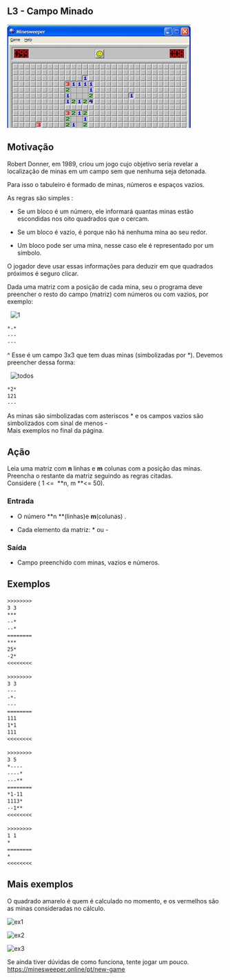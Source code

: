 ## L3 - Campo Minado


![]( __cover.jpg)

## Motivação

Robert Donner, em 1989, criou um jogo cujo objetivo seria revelar a localização de minas em um campo sem que nenhuma seja detonada.  

Para isso o tabuleiro é formado de minas, números e espaços vazios.

As regras são simples :

* Se um bloco é um número, ele informará quantas minas estão escondidas nos oito quadrados que o cercam.  

* Se um bloco é vazio, é porque não há nenhuma mina ao seu redor.
* Um bloco pode ser uma mina, nesse caso ele é representado por um símbolo.

O jogador deve usar essas informações para deduzir em que quadrados próximos é seguro clicar.  

Dada uma matriz com a posição de cada mina, seu o programa deve preencher o resto do campo (matriz) com números ou com vazios, por exemplo:

  ![1](__q.jpg)

    *-*
    ---
    ---

^ Esse é um campo 3x3 que tem duas minas (simbolizadas por \*). Devemos preencher dessa forma:

  ![todos](__q2.jpg)  

    *2*
    121
    ---

As minas são simbolizadas com asteriscos \* e os campos vazios são simbolizados com sinal de menos -  
Mais exemplos no final da página.

## Ação

Leia uma matriz com **n** linhas e **m** colunas com a posição das minas. Preencha o restante da matriz seguindo as regras citadas.  
Considere ( 1 <=  **n, m **<= 50).

### Entrada

*   O número **n **(linhas)e **m**(colunas) .  

*   Cada elemento da matriz: \* ou -  

### Saída

*   Campo preenchido com minas, vazios e números.

## Exemplos

```
>>>>>>>>
3 3
***
--*
--*
========
***
25*
-2*
<<<<<<<<

>>>>>>>>
3 3
---
-*-
---
========
111
1*1
111
<<<<<<<<

>>>>>>>>
3 5
*----
----*
---**
========
*1-11
1113*
--1**
<<<<<<<<

>>>>>>>>
1 1
*
========
*
<<<<<<<<
```



## Mais exemplos

O quadrado amarelo é quem é calculado no momento, e os vermelhos são as minas consideradas no cálculo. 

![ex1](__q3.png)

![ex2](__q4.png)

![ex3](__q5.png)  

Se ainda tiver dúvidas de como funciona, tente jogar um pouco.
https://minesweeper.online/pt/new-game

#
